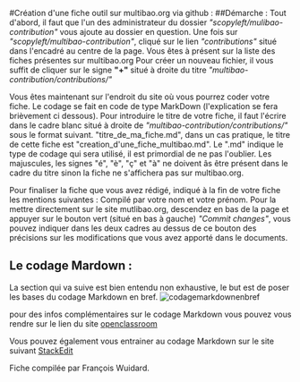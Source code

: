 #Création d'une fiche outil sur multibao.org via github :
##Démarche :
Tout d'abord, il faut que l'un des administrateur du dossier *"scopyleft/mulibao-contribution"* vous ajoute au dossier en question.
Une fois sur *"scopyleft/multibao-contribution"*, cliqué sur le lien *"contributions"* situé dans l'encadré au centre de la page.
Vous êtes à présent sur la liste des fiches présentes sur multibao.org
Pour créer un nouveau fichier, il vous suffit de cliquer sur le signe **"+"** situé à droite du titre  *"multibao-contribution/contributions/"*

Vous êtes maintenant sur l'endroit du site où vous pourrez coder votre fiche. Le codage se fait en code de type MarkDown (l'explication se fera brièvement ci dessous).
Pour introduire le titre de votre fiche, il faut l'écrire dans le cadre blanc situé à droite de *"multibao-contribution/contributions/"* sous le format suivant. 
"titre_de_ma_fiche.md", dans un cas pratique, le titre de cette fiche est "creation_d'une_fiche_multibao.md". 
Le ".md" indique le type de codage qui sera utilisé, il est primordial de ne pas l'oublier. Les majuscules, les signes "é", "è", "ç" et "à" ne doivent âs être présent dans le cadre du titre sinon la fiche ne s'affichera pas sur multibao.org.

Pour finaliser la fiche que vous avez rédigé, indiqué à la fin de votre fiche les mentions suivantes : Compilé par votre nom et votre prénom. Pour la mettre directement sur le site mutlibao.org, descendez en bas de la page et appuyer sur le bouton vert (situé en bas à gauche) *"Commit changes"*, vous pouvez indiquer dans les deux cadres au dessus de ce bouton des précisions sur les modifications que vous avez apporté dans le documents.

## Le codage Mardown : 
La section qui va suive est bien entendu non exhaustive, le but est de poser les bases du codage Markdown en bref. 
![codagemarkdownenbref](https://fbcdn-sphotos-h-a.akamaihd.net/hphotos-ak-xpf1/v/t34.0-12/11006058_10205970112069175_47007984_n.jpg?oh=aee8c7b5f4dc07d039d2f293ade28cc0&oe=54EE4965&__gda__=1424839925_21f5eb90021622959e36a41fe8f678d8)

pour des infos complémentaires sur le codage Markdown vous pouvez vous rendre sur le lien du site [openclassroom](http://openclassrooms.com/courses/redigez-en-markdown)

Vous pouvez également vous entrainer au codage Markdown sur le site suivant [StackEdit](https://stackedit.io/editor)

Fiche compilée par François Wuidard.






